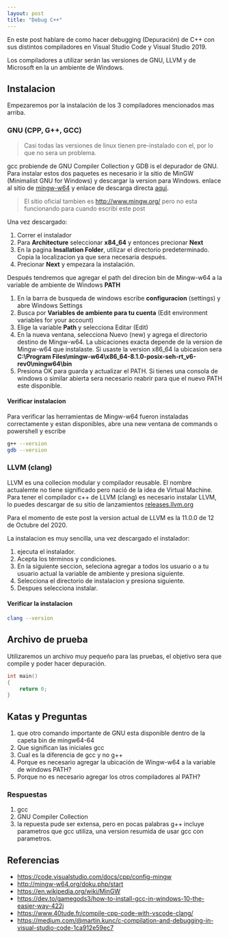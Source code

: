 ```yaml
---
layout: post
title: "Debug C++"
---
```


En este post hablare de como hacer debugging (Depuración) de C++ con sus distintos compiladores en Visual Studio Code y Visual Studio 2019.

Los compiladores a utilizar serán las versiones de GNU, LLVM y de Microsoft en la un ambiente de Windows.

## Instalacion

Empezaremos por la instalación de los 3 compiladores mencionados mas arriba.

### GNU (CPP, G++, GCC)

> Casi todas las versiones de linux tienen pre-instalado con el, por lo que no sera un problema.

gcc probiende de GNU Compiler Collection y GDB is el depurador de GNU. Para instalar estos dos paquetes es necesario ir la sitio de MinGW (Minimalist GNU for Windows) y descargar la version para Windows. enlace al sitio de [mingw-w64](http://mingw-w64.org/doku.php/start) y enlace de descarga directa [aqui](https://sourceforge.net/projects/mingw-w64/files/Toolchains%20targetting%20Win32/Personal%20Builds/mingw-builds/installer/mingw-w64-install.exe/download).

> El sitio oficial tambien es http://www.mingw.org/ pero no esta funcionando para cuando escribi este post

Una vez descargado:

1. Correr el instalador
2. Para **Architecture** seleccionar **x84_64** y entonces precionar **Next**
3. En la pagina **Insallation Folder**, utilizar el directorio predeterminado. Copia la localizacion ya que sera necesaria después.
4. Precionar **Next** y empezara la instalación.

Después tendremos que agregar el path del direcion bin de Mingw-w64 a la variable de ambiente de Windows **PATH**

1. En la barra de busqueda de windows escribe **configuracion** (settings) y abre Windows Settings
2. Busca por **Variables de ambiente para tu cuenta** (Edit environment variables for your account)
3. Elige la variable **Path** y selecciona Editar (Edit)
4. En la nueva ventana, selecciona Nuevo (new) y agrega el directorio destino de Mingw-w64. La ubicaciones exacta depende de la version de Mingw-w64 que instalaste. Si usaste la version x86_64 la ubicasion sera **C:\Program Files\mingw-w64\x86_64-8.1.0-posix-seh-rt_v6-rev0\mingw64\bin**
5. Presiona OK para guarda y actualizar el PATH. Si tienes una consola de windows o similar abierta sera necesario reabrir para que el nuevo PATH este disponible.

#### Verificar instalacion

Para verificar las herramientas de Mingw-w64 fueron instaladas correctamente y estan disponibles, abre una new ventana de commands o powershell y escribe

``` bash
g++ --version
gdb --version
```

### LLVM (clang)

LLVM es una collecion modular y compilador reusable. El nombre actualemte no tiene significado pero nació de la idea de Virtual Machine. Para tener el compilador c++ de LLVM (clang) es necesario instalar LLVM, lo puedes descargar de su sitio de lanzamientos [releases.llvm.org](https://releases.llvm.org/)

Para el momento de este post la version actual de LLVM es la 11.0.0 de 12 de Octubre del 2020.

La instalacion es muy sencilla, una vez descargado el instalador:

1. ejecuta el instalador.
2. Acepta los términos y condiciones.
3. En la siguiente seccion, seleciona agregar a todos los usuario o a tu usuario actual la variable de ambiente y presiona siguiente.
4. Selecciona el directorio de instalacion y presiona siguiente. 
5. Despues selecciona instalar.

#### Verificar la instalacion

``` bash
clang --version
```

## Archivo de prueba

Utilizaremos un archivo muy pequeño para las pruebas, el objetivo sera que compile y poder hacer depuración.

```cpp
int main()
{
    return 0;
}
```

## Katas y Preguntas

1. que otro comando importante de GNU esta disponible dentro de la capeta bin de mingw64-64
2. Que significan las iniciales gcc
3. Cual es la diferencia de gcc y no g++
4. Porque es necesario agregar la ubicación de Wingw-w64 a la variable de windows PATH?
5. Porque no es necesario agregar los otros compiladores al PATH?

### Respuestas

1. gcc
2. GNU Compiler Collection
3. la repuesta pude ser extensa, pero en pocas palabras g++ incluye parametros que gcc utiliza, una version resumida de usar gcc con parametros.

## Referencias
- https://code.visualstudio.com/docs/cpp/config-mingw
- http://mingw-w64.org/doku.php/start
- https://en.wikipedia.org/wiki/MinGW
- https://dev.to/gamegods3/how-to-install-gcc-in-windows-10-the-easier-way-422j
- https://www.40tude.fr/compile-cpp-code-with-vscode-clang/
- https://medium.com/@martin.kunc/c-compilation-and-debugging-in-visual-studio-code-1ca912e59ec7